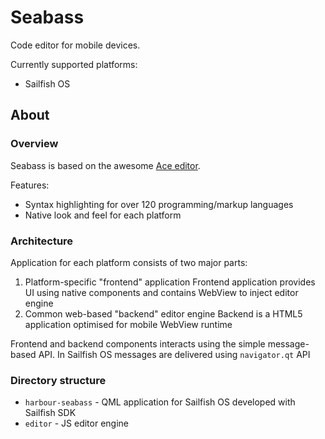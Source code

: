 # Seabass

Code editor for mobile devices.

Currently supported platforms:

* Sailfish OS

## About

### Overview

Seabass is based on the awesome [Ace editor](https://github.com/ajaxorg/ace).

Features:
* Syntax highlighting for over 120 programming/markup languages
* Native look and feel for each platform

### Architecture

Application for each platform consists of two major parts:

1. Platform-specific "frontend" application 
   Frontend application provides UI using native components and contains WebView to inject editor engine
1. Common web-based "backend" editor engine 
   Backend is a HTML5 application optimised for mobile WebView runtime

Frontend and backend components interacts using the simple message-based API.
In Sailfish OS messages are delivered using `navigator.qt` API

### Directory structure

* `harbour-seabass` - QML application for Sailfish OS developed with Sailfish SDK
* `editor` - JS editor engine

